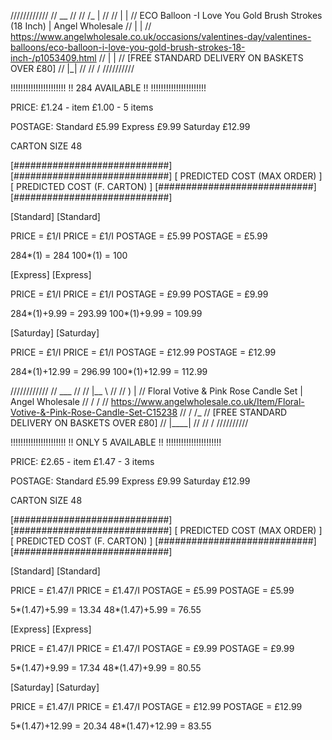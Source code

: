 ////////////
//   __   //
//  /_ |  //
//   | |  //	ECO Balloon -I Love You Gold Brush Strokes (18 Inch) | Angel Wholesale
//   | |  //	https://www.angelwholesale.co.uk/occasions/valentines-day/valentines-balloons/eco-balloon-i-love-you-gold-brush-strokes-18-inch-/p1053409.html
//   | |  //	[FREE STANDARD DELIVERY ON BASKETS OVER £80]
//   |_|  //
//        /
//////////

!!!!!!!!!!!!!!!!!!!!!!
!!  284  AVAILABLE  !!
!!!!!!!!!!!!!!!!!!!!!!

PRICE:
£1.24 - item
£1.00 - 5 items

POSTAGE:
Standard	£5.99
Express		£9.99
Saturday	£12.99

CARTON SIZE
48

[############################]			[############################]
[ PREDICTED COST (MAX ORDER) ]			[ PREDICTED COST (F. CARTON) ]
[############################]			[############################]

[Standard]					[Standard]

PRICE 	= £1/I					PRICE 	= £1/I
POSTAGE = £5.99					POSTAGE = £5.99

284*(1) = 284					100*(1) = 100

[Express]					[Express]

PRICE 	= £1/I					PRICE 	= £1/I
POSTAGE = £9.99					POSTAGE = £9.99

284*(1)+9.99 = 293.99				100*(1)+9.99 = 109.99

[Saturday]					[Saturday]

PRICE 	= £1/I					PRICE 	= £1/I
POSTAGE = £12.99				POSTAGE = £12.99

284*(1)+12.99 = 296.99				100*(1)+12.99 = 112.99

////////////
//  ___   //
// |__ \  //
//    ) | //	Floral Votive & Pink Rose Candle Set | Angel Wholesale
//   / /  //	https://www.angelwholesale.co.uk/Item/Floral-Votive-&-Pink-Rose-Candle-Set-C15238
//  / /_  //	[FREE STANDARD DELIVERY ON BASKETS OVER £80]
// |____| //
//        /
//////////

!!!!!!!!!!!!!!!!!!!!!!
!! ONLY 5 AVAILABLE !!
!!!!!!!!!!!!!!!!!!!!!!

PRICE:
£2.65 - item
£1.47 - 3 items

POSTAGE:
Standard	£5.99
Express		£9.99
Saturday	£12.99

CARTON SIZE
48

[############################]			[############################]
[ PREDICTED COST (MAX ORDER) ]			[ PREDICTED COST (F. CARTON) ]
[############################]			[############################]

[Standard]					[Standard]

PRICE 	= £1.47/I				PRICE 	= £1.47/I
POSTAGE = £5.99					POSTAGE = £5.99

5*(1.47)+5.99 = 13.34				48*(1.47)+5.99 = 76.55

[Express]					[Express]

PRICE 	= £1.47/I				PRICE 	= £1.47/I
POSTAGE = £9.99					POSTAGE = £9.99

5*(1.47)+9.99 = 17.34				48*(1.47)+9.99 = 80.55

[Saturday]					[Saturday]

PRICE 	= £1.47/I				PRICE 	= £1.47/I
POSTAGE = £12.99				POSTAGE = £12.99

5*(1.47)+12.99 = 20.34				48*(1.47)+12.99 = 83.55
